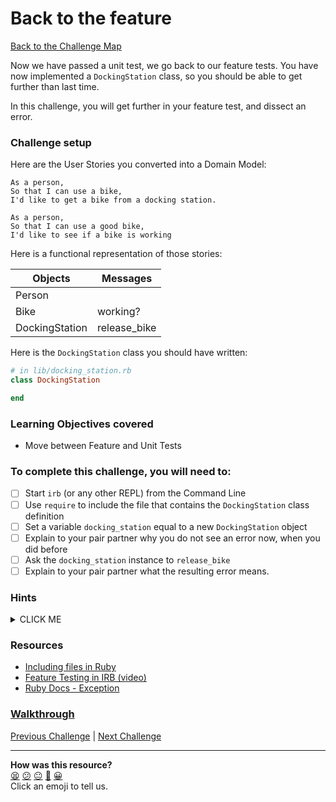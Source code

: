 # Back to the feature

[Back to the Challenge Map](0_challenge_map.md)

Now we have passed a unit test, we go back to our feature tests. You have now implemented a `DockingStation` class, so you should be able to get further than last time.

In this challenge, you will get further in your feature test, and dissect an error.

### Challenge setup

Here are the User Stories you converted into a Domain Model:

```
As a person,
So that I can use a bike,
I'd like to get a bike from a docking station.

As a person,
So that I can use a good bike,
I'd like to see if a bike is working
```

Here is a functional representation of those stories:

Objects  | Messages
------------- | -------------
Person  |
Bike  | working?
DockingStation | release_bike

Here is the `DockingStation` class you should have written:

```ruby
# in lib/docking_station.rb
class DockingStation

end
```

### Learning Objectives covered

- Move between Feature and Unit Tests

### To complete this challenge, you will need to:

- [ ] Start `irb` (or any other REPL) from the Command Line
- [ ] Use `require` to include the file that contains the `DockingStation` class definition
- [ ] Set a variable `docking_station` equal to a new `DockingStation` object
- [ ] Explain to your pair partner why you do not see an error now, when you did before
- [ ] Ask the `docking_station` instance to `release_bike`
- [ ] Explain to your pair partner what the resulting error means.

### Hints

<details><summary>CLICK ME</summary>
  <li>Another failing feature test! Just like before, read the error message line by line and extract as much information from it as you're able.</li>
  <li>The key question to ask yourself here is; 'what is the error telling me to do next?'</li>
</details>

### Resources
- [Including files in Ruby](//rubylearning.com/satishtalim/including_other_files_in_ruby.html)
- [Feature Testing in IRB (video)](https://www.youtube.com/watch?v=rShBRLyEccY)
- [Ruby Docs - Exception](http://ruby-doc.org/core-2.2.0/Exception.html)


### [Walkthrough](walkthroughs/7.md)

[Previous Challenge](6_passing_your_first_unit_test.md) | [Next Challenge](8_back_to_the_unit.md)

<!-- BEGIN GENERATED SECTION DO NOT EDIT -->

---

**How was this resource?**  
[😫](https://airtable.com/shrUJ3t7KLMqVRFKR?prefill_Repository=makersacademy/course&prefill_File=boris_bikes/7_back_to_the_feature.md&prefill_Sentiment=😫) [😕](https://airtable.com/shrUJ3t7KLMqVRFKR?prefill_Repository=makersacademy/course&prefill_File=boris_bikes/7_back_to_the_feature.md&prefill_Sentiment=😕) [😐](https://airtable.com/shrUJ3t7KLMqVRFKR?prefill_Repository=makersacademy/course&prefill_File=boris_bikes/7_back_to_the_feature.md&prefill_Sentiment=😐) [🙂](https://airtable.com/shrUJ3t7KLMqVRFKR?prefill_Repository=makersacademy/course&prefill_File=boris_bikes/7_back_to_the_feature.md&prefill_Sentiment=🙂) [😀](https://airtable.com/shrUJ3t7KLMqVRFKR?prefill_Repository=makersacademy/course&prefill_File=boris_bikes/7_back_to_the_feature.md&prefill_Sentiment=😀)  
Click an emoji to tell us.

<!-- END GENERATED SECTION DO NOT EDIT -->
